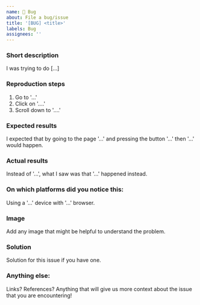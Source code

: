 ```yaml
---
name: 🐞 Bug
about: File a bug/issue
title: '[BUG] <title>'
labels: Bug
assignees: ''
---
```


<!--
Note: Please search to see if an issue already exists for the bug you encountered.
-->

### Short description

I was trying to do [...]

### Reproduction steps

1. Go to '...'
2. Click on '....'
3. Scroll down to '....'

### Expected results

I expected that by going to the page '...' and pressing the button '...' then '...' would happen.

### Actual results

Instead of '...', what I saw was that '...' happened instead.

### On which platforms did you notice this:

Using a '...' device with '...' browser.

### Image

Add any image that might be helpful to understand the problem.

### Solution

Solution for this issue if you have one.

### Anything else:

Links? References? Anything that will give us more context about the issue that you are encountering!

